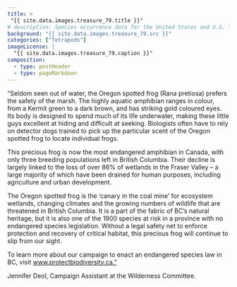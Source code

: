 ```yaml
---
title: >
 "{{ site.data.images.treasure_79.title }}"
# description: Species occurrence data for the United States and U.S. Territories.
background: "{{ site.data.images.treasure_79.src }}"
categories: ["Tetrapods"]
imageLicense: |
  "{{ site.data.images.treasure_79.caption }}"
composition:
  - type: postHeader
  - type: pageMarkdown
---
```


“Seldom seen out of water, the Oregon spotted frog (Rana pretiosa) prefers the safety of the marsh. The highly aquatic amphibian ranges in colour, from a Kermit green to a dark brown, and has striking gold coloured eyes. Its body is designed to spend much of its life underwater, making these little guys excellent at hiding and difficult at seeking. Biologists often have to rely on detector dogs trained to pick up the particular scent of the Oregon spotted frog to locate individual frogs.

This precious frog is now the most endangered amphibian in Canada, with only three breeding populations left in British Columbia. Their decline is largely linked to the loss of over 86% of wetlands in the Fraser Valley – a large majority of which have been drained for human purposes, including agriculture and urban development.

The Oregon spotted frog is the ‘canary in the coal mine’ for ecosystem wetlands, changing climates and the growing numbers of wildlife that are threatened in British Columbia. It is a part of the fabric of BC’s natural heritage, but it is also one of the 1900 species at risk in a province with no endangered species legislation. Without a legal safety net to enforce protection and recovery of critical habitat, this precious frog will continue to slip from our sight.

To learn more about our campaign to enact an endangered species law in BC, visit www.protectbiodiversity.ca.”

Jennifer Deol, Campaign Assistant at the Wilderness Committee.